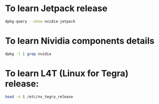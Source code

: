# To learn Jetpack release
```bash
dpkg-query --show nvidia-jetpack
```

# To learn Nividia components details
```bash
dpkg -l | grep nvidia
```

# To learn L4T (Linux for Tegra) release:
```bash
head -n 1 /etc/nv_tegra_release
```





```bash

```


```bash

```


```bash

```
